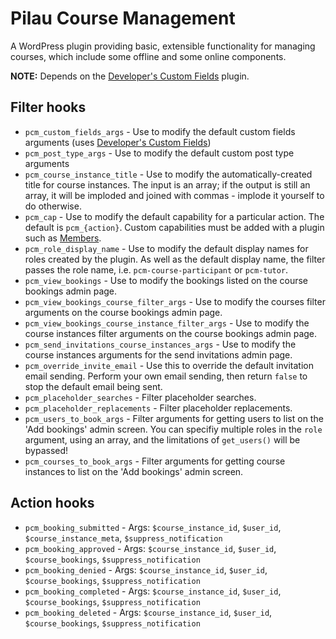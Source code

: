 # Pilau Course Management

A WordPress plugin providing basic, extensible functionality for managing courses, which include some offline and some online components.

**NOTE:** Depends on the [Developer's Custom Fields](https://github.com/gyrus/WordPress-Developers-Custom-Fields) plugin.

## Filter hooks

* `pcm_custom_fields_args` - Use to modify the default custom fields arguments (uses [Developer's Custom Fields](http://sltaylor.co.uk/wordpress/developers-custom-fields-docs/))
* `pcm_post_type_args` - Use to modify the default custom post type arguments
* `pcm_course_instance_title` - Use to modify the automatically-created title for course instances. The input is an array; if the output is still an array, it will be imploded and joined with commas - implode it yourself to do otherwise.
* `pcm_cap` - Use to modify the default capability for a particular action. The default is `pcm_{action}`. Custom capabilities must be added with a plugin such as [Members](http://wordpress.org/plugins/members/).
* `pcm_role_display_name` - Use to modify the default display names for roles created by the plugin. As well as the default display name, the filter passes the role name, i.e. `pcm-course-participant` or `pcm-tutor`.
* `pcm_view_bookings` - Use to modify the bookings listed on the course bookings admin page.
* `pcm_view_bookings_course_filter_args` - Use to modify the courses filter arguments on the course bookings admin page.
* `pcm_view_bookings_course_instance_filter_args` - Use to modify the course instances filter arguments on the course bookings admin page.
* `pcm_send_invitations_course_instances_args` - Use to modify the course instances arguments for the send invitations admin page.
* `pcm_override_invite_email` - Use this to override the default invitation email sending. Perform your own email sending, then return `false` to stop the default email being sent.
* `pcm_placeholder_searches` - Filter placeholder searches.
* `pcm_placeholder_replacements` - Filter placeholder replacements.
* `pcm_users_to_book_args` - Filter arguments for getting users to list on the 'Add bookings' admin screen. You can specifiy multiple roles in the `role` argument, using an array, and the limitations of `get_users()` will be bypassed!
* `pcm_courses_to_book_args` - Filter arguments for getting course instances to list on the 'Add bookings' admin screen.

## Action hooks

* `pcm_booking_submitted` - Args: `$course_instance_id`, `$user_id`, `$course_instance_meta`, `$suppress_notification`
* `pcm_booking_approved` - Args: `$course_instance_id`, `$user_id`, `$course_bookings`, `$suppress_notification`
* `pcm_booking_denied` - Args: `$course_instance_id`, `$user_id`, `$course_bookings`, `$suppress_notification`
* `pcm_booking_completed` - Args: `$course_instance_id`, `$user_id`, `$course_bookings`, `$suppress_notification`
* `pcm_booking_deleted` - Args: `$course_instance_id`, `$user_id`, `$course_bookings`, `$suppress_notification`
